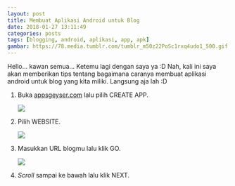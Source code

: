 ```yaml
---
layout: post
title: Membuat Aplikasi Android untuk Blog
date: 2018-01-27 13:11:49
categories: posts
tags: [blogging, android, aplikasi, app, apk]
gambar: https://78.media.tumblr.com/tumblr_m50z22PoSc1rxq4udo1_500.gif
---
```


Hello... kawan semua... Ketemu lagi dengan saya ya :D Nah, kali ini saya akan memberikan tips tentang bagaimana caranya membuat aplikasi android untuk blog yang kita miliki. Langsung aja lah :D

1. Buka [appsgeyser.com](https://www.appsgeyser.com/) lalu pilih CREATE APP.

	![](https://s25.postimg.org/en55ai2f3/Screenshot_from_2018-01-27_13_18_56.png)

2. Pilih WEBSITE.

	![](https://s25.postimg.org/xs8ekb6tb/Screenshot_from_2018-01-27_13_20_39.png)

3. Masukkan URL blogmu lalu klik GO.

	![](https://s25.postimg.org/ldlmjzn0v/Screenshot_from_2018-01-27_13_22_35.png)

4. _Scroll_ sampai ke bawah lalu klik NEXT.

	